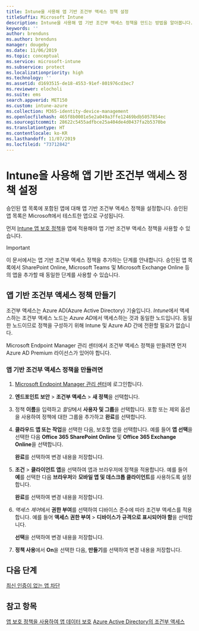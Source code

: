 ```yaml
---
title: Intune을 사용해 앱 기반 조건부 액세스 정책 설정
titleSuffix: Microsoft Intune
description: Intune을 사용해 앱 기반 조건부 액세스 정책을 만드는 방법을 알아봅니다.
keywords: ''
author: brenduns
ms.author: brenduns
manager: dougeby
ms.date: 11/06/2019
ms.topic: conceptual
ms.service: microsoft-intune
ms.subservice: protect
ms.localizationpriority: high
ms.technology: ''
ms.assetid: d1693515-de18-4553-91ef-801976cd3ec7
ms.reviewer: elocholi
ms.suite: ems
search.appverid: MET150
ms.custom: intune-azure
ms.collection: M365-identity-device-management
ms.openlocfilehash: 465f8b0001e5e2a049a3ffe12469bdb5057854ec
ms.sourcegitcommit: 28622c5455adfbce25a404de4d0437fa2b5370be
ms.translationtype: HT
ms.contentlocale: ko-KR
ms.lasthandoff: 11/07/2019
ms.locfileid: "73712842"
---
```

# <a name="set-up-app-based-conditional-access-policies-with-intune"></a>Intune을 사용해 앱 기반 조건부 액세스 정책 설정

승인된 앱 목록에 포함된 앱에 대해 앱 기반 조건부 액세스 정책을 설정합니다. 승인된 앱 목록은 Microsoft에서 테스트한 앱으로 구성됩니다.

먼저 [Intune 앱 보호 정책](../apps/app-protection-policies.md)을 앱에 적용해야 앱 기반 조건부 액세스 정책을 사용할 수 있습니다.

> [!IMPORTANT]
> 이 문서에서는 앱 기반 조건부 액세스 정책을 추가하는 단계를 안내합니다. 승인된 앱 목록에서 SharePoint Online, Microsoft Teams 및 Microsoft Exchange Online 등의 앱을 추가할 때 동일한 단계를 사용할 수 있습니다.

## <a name="create-app-based-conditional-access-policies"></a>앱 기반 조건부 액세스 정책 만들기

조건부 액세스는 Azure AD(Azure Active Directory) 기술입니다. *Intune*에서 액세스하는 조건부 액세스 노드는 *Azure AD*에서 액세스하는 것과 동일한 노드입니다. 동일한 노드이므로 정책을 구성하기 위해 Intune 및 Azure AD 간에 전환할 필요가 없습니다.

Microsoft Endpoint Manager 관리 센터에서 조건부 액세스 정책을 만들려면 먼저 Azure AD Premium 라이선스가 있어야 합니다.

### <a name="to-create-an-app-based-conditional-access-policy"></a>앱 기반 조건부 액세스 정책을 만들려면

1. [Microsoft Endpoint Manager 관리 센터](https://go.microsoft.com/fwlink/?linkid=2109431)에 로그인합니다.

2. **엔드포인트 보안** > **조건부 액세스** > **새 정책**을 선택합니다.

3. 정책 **이름**을 입력하고 *할당*에서 **사용자 및 그룹**을 선택합니다. 포함 또는 제외 옵션을 사용하여 정책에 대한 그룹을 추가하고 **완료**를 선택합니다.

4. **클라우드 앱 또는 작업**을 선택한 다음, 보호할 앱을 선택합니다. 예를 들어 **앱 선택**을 선택한 다음 **Office 365 SharePoint Online** 및 **Office 365 Exchange Online**을 선택합니다.

   **완료**를 선택하여 변경 내용을 저장합니다.

5. **조건** > **클라이언트 앱**을 선택하여 앱과 브라우저에 정책을 적용합니다. 예를 들어 **예**를 선택한 다음 **브라우저**와 **모바일 앱 및 데스크톱 클라이언트**를 사용하도록 설정합니다.

   **완료**를 선택하여 변경 내용을 저장합니다.

6. *액세스 제어*에서 **권한 부여**를 선택하여 디바이스 준수에 따라 조건부 액세스를 적용합니다. 예를 들어 **액세스 권한 부여** > **디바이스가 규격으로 표시되어야 함**을 선택합니다.

   **선택**을 선택하여 변경 내용을 저장합니다.

7. **정책 사용**에서 **On**을 선택한 다음, **만들기**를 선택하여 변경 내용을 저장합니다.





## <a name="next-steps"></a>다음 단계
[최신 인증이 없는 앱 차단](app-modern-authentication-block.md)

## <a name="see-also"></a>참고 항목

[앱 보호 정책을 사용하여 앱 데이터 보호](../apps/app-protection-policies.md)
[Azure Active Directory의 조건부 액세스](https://docs.microsoft.com/azure/active-directory/active-directory-conditional-access)
